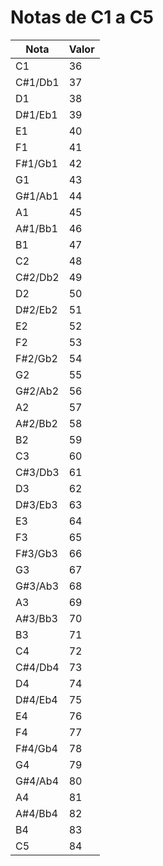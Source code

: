# Notas de C1 a C5

| Nota   | Valor |
|--------|-------|
| C1     | 36    |
| C#1/Db1| 37    |
| D1     | 38    |
| D#1/Eb1| 39    |
| E1     | 40    |
| F1     | 41    |
| F#1/Gb1| 42    |
| G1     | 43    |
| G#1/Ab1| 44    |
| A1     | 45    |
| A#1/Bb1| 46    |
| B1     | 47    |
| C2     | 48    |
| C#2/Db2| 49    |
| D2     | 50    |
| D#2/Eb2| 51    |
| E2     | 52    |
| F2     | 53    |
| F#2/Gb2| 54    |
| G2     | 55    |
| G#2/Ab2| 56    |
| A2     | 57    |
| A#2/Bb2| 58    |
| B2     | 59    |
| C3     | 60    |
| C#3/Db3| 61    |
| D3     | 62    |
| D#3/Eb3| 63    |
| E3     | 64    |
| F3     | 65    |
| F#3/Gb3| 66    |
| G3     | 67    |
| G#3/Ab3| 68    |
| A3     | 69    |
| A#3/Bb3| 70    |
| B3     | 71    |
| C4     | 72    |
| C#4/Db4| 73    |
| D4     | 74    |
| D#4/Eb4| 75    |
| E4     | 76    |
| F4     | 77    |
| F#4/Gb4| 78    |
| G4     | 79    |
| G#4/Ab4| 80    |
| A4     | 81    |
| A#4/Bb4| 82    |
| B4     | 83    |
| C5     | 84    |